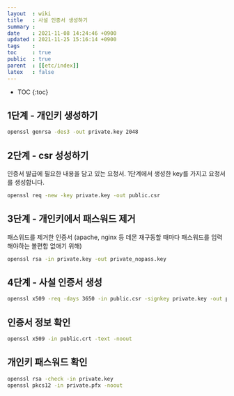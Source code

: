 ```yaml
---
layout  : wiki
title   : 사설 인증서 생성하기
summary : 
date    : 2021-11-08 14:24:46 +0900
updated : 2021-11-25 15:16:14 +0900
tags    : 
toc     : true
public  : true
parent  : [[etc/index]]
latex   : false
---
```

* TOC
{:toc}

## 1단계 - 개인키 생성하기

```sh
openssl genrsa -des3 -out private.key 2048
```

## 2단계 - csr 성성하기
인증서 발급에 필요한 내용을 담고 있는 요청서. 1단계에서 생성한 key를 가지고 요청서를 생성합니다.

```sh
openssl req -new -key private.key -out public.csr
```

## 3단계 - 개인키에서 패스워드 제거 
패스위드를 제거한 인증서 (apache, nginx 등 데몬 재구동할 때마다 패스워드를 입력해야하는 볼편함 없애기 위해)
```sh
openssl rsa -in private.key -out private_nopass.key
```

## 4단계 - 사설 인증서 생성
```sh
openssl x509 -req -days 3650 -in public.csr -signkey private.key -out public.crt
```

## 인증서 정보 확인
```sh
openssl x509 -in public.crt -text -noout
```

## 개인키 패스워드 확인
```sh
openssl rsa -check -in private.key
openssl pkcs12 -in private.pfx -noout
```
